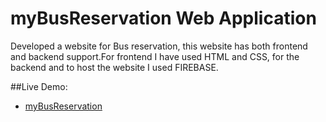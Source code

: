 # myBusReservation Web Application
Developed a website for Bus reservation, this website has both frontend and backend support.For frontend I have used HTML and CSS, for the backend and to host the website I used FIREBASE.

##Live Demo:

- [myBusReservation](https://mybusbooksystem.web.app)
